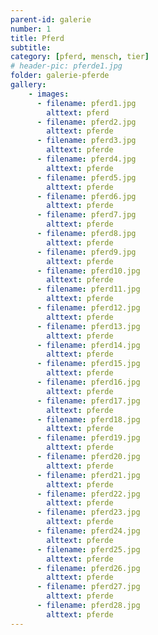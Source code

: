 ```yaml
---
parent-id: galerie
number: 1
title: Pferd
subtitle: 
category: [pferd, mensch, tier]
# header-pic: pferde1.jpg
folder: galerie-pferde
gallery:
    - images:
      - filename: pferd1.jpg
        alttext: pferd
      - filename: pferd2.jpg
        alttext: pferde     
      - filename: pferd3.jpg
        alttext: pferde
      - filename: pferd4.jpg
        alttext: pferde
      - filename: pferd5.jpg
        alttext: pferde
      - filename: pferd6.jpg
        alttext: pferde
      - filename: pferd7.jpg
        alttext: pferde
      - filename: pferd8.jpg
        alttext: pferde
      - filename: pferd9.jpg
        alttext: pferde
      - filename: pferd10.jpg
        alttext: pferde
      - filename: pferd11.jpg
        alttext: pferde
      - filename: pferd12.jpg
        alttext: pferde
      - filename: pferd13.jpg
        alttext: pferde 
      - filename: pferd14.jpg
        alttext: pferde
      - filename: pferd15.jpg
        alttext: pferde
      - filename: pferd16.jpg
        alttext: pferde
      - filename: pferd17.jpg
        alttext: pferde
      - filename: pferd18.jpg
        alttext: pferde
      - filename: pferd19.jpg
        alttext: pferde
      - filename: pferd20.jpg
        alttext: pferde 
      - filename: pferd21.jpg
        alttext: pferde
      - filename: pferd22.jpg
        alttext: pferde
      - filename: pferd23.jpg
        alttext: pferde
      - filename: pferd24.jpg
        alttext: pferde
      - filename: pferd25.jpg
        alttext: pferde
      - filename: pferd26.jpg
        alttext: pferde
      - filename: pferd27.jpg
        alttext: pferde
      - filename: pferd28.jpg
        alttext: pferde
---
```

<!-- beschreibender Text hier -->
